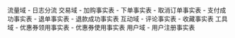 

流量域
    - 日志分流
交易域
    - 加购事实表
    - 下单事实表
    - 取消订单事实表
    - 支付成功事实表
    - 退单事实表
    - 退款成功事实表
互动域
    - 评论事实表
    - 收藏事实表
工具域
    - 优惠券领用事实表
    - 优惠券使用事实表
用户域
    - 用户注册事实表
